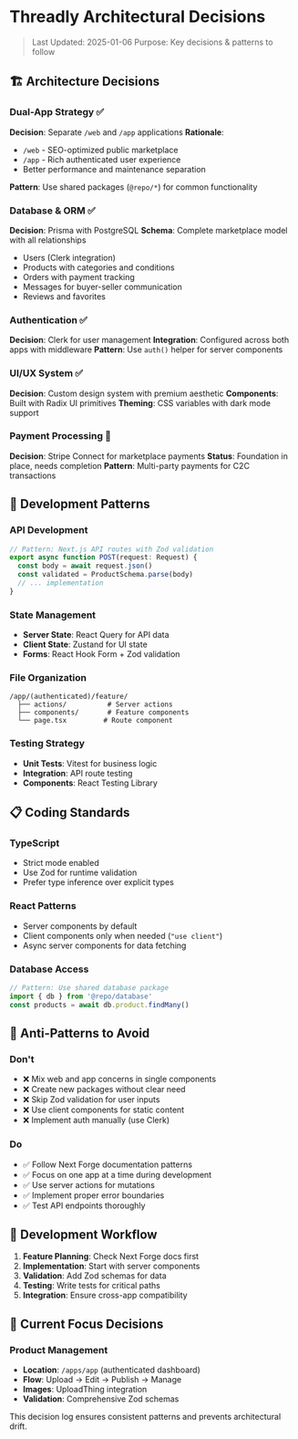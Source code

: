 # Threadly Architectural Decisions

> Last Updated: 2025-01-06
> Purpose: Key decisions & patterns to follow

## 🏗️ Architecture Decisions

### Dual-App Strategy ✅
**Decision**: Separate `/web` and `/app` applications
**Rationale**: 
- `/web` - SEO-optimized public marketplace
- `/app` - Rich authenticated user experience
- Better performance and maintenance separation

**Pattern**: Use shared packages (`@repo/*`) for common functionality

### Database & ORM ✅
**Decision**: Prisma with PostgreSQL
**Schema**: Complete marketplace model with all relationships
- Users (Clerk integration)
- Products with categories and conditions
- Orders with payment tracking
- Messages for buyer-seller communication
- Reviews and favorites

### Authentication ✅
**Decision**: Clerk for user management
**Integration**: Configured across both apps with middleware
**Pattern**: Use `auth()` helper for server components

### UI/UX System ✅
**Decision**: Custom design system with premium aesthetic
**Components**: Built with Radix UI primitives
**Theming**: CSS variables with dark mode support

### Payment Processing 🚧
**Decision**: Stripe Connect for marketplace payments
**Status**: Foundation in place, needs completion
**Pattern**: Multi-party payments for C2C transactions

## 🎯 Development Patterns

### API Development
```typescript
// Pattern: Next.js API routes with Zod validation
export async function POST(request: Request) {
  const body = await request.json()
  const validated = ProductSchema.parse(body)
  // ... implementation
}
```

### State Management
- **Server State**: React Query for API data
- **Client State**: Zustand for UI state
- **Forms**: React Hook Form + Zod validation

### File Organization
```
/app/(authenticated)/feature/
  ├── actions/          # Server actions
  ├── components/       # Feature components  
  └── page.tsx         # Route component
```

### Testing Strategy
- **Unit Tests**: Vitest for business logic
- **Integration**: API route testing
- **Components**: React Testing Library

## 📋 Coding Standards

### TypeScript
- Strict mode enabled
- Use Zod for runtime validation
- Prefer type inference over explicit types

### React Patterns
- Server components by default
- Client components only when needed (`"use client"`)
- Async server components for data fetching

### Database Access
```typescript
// Pattern: Use shared database package
import { db } from '@repo/database'
const products = await db.product.findMany()
```

## 🚫 Anti-Patterns to Avoid

### Don't
- ❌ Mix web and app concerns in single components
- ❌ Create new packages without clear need
- ❌ Skip Zod validation for user inputs
- ❌ Use client components for static content
- ❌ Implement auth manually (use Clerk)

### Do
- ✅ Follow Next Forge documentation patterns
- ✅ Focus on one app at a time during development
- ✅ Use server actions for mutations
- ✅ Implement proper error boundaries
- ✅ Test API endpoints thoroughly

## 🔄 Development Workflow

1. **Feature Planning**: Check Next Forge docs first
2. **Implementation**: Start with server components
3. **Validation**: Add Zod schemas for data
4. **Testing**: Write tests for critical paths
5. **Integration**: Ensure cross-app compatibility

## 🎯 Current Focus Decisions

### Product Management
- **Location**: `/apps/app` (authenticated dashboard)
- **Flow**: Upload → Edit → Publish → Manage
- **Images**: UploadThing integration
- **Validation**: Comprehensive Zod schemas

This decision log ensures consistent patterns and prevents architectural drift.